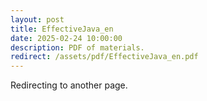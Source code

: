```yaml
---
layout: post
title: EffectiveJava_en
date: 2025-02-24 10:00:00
description: PDF of materials.
redirect: /assets/pdf/EffectiveJava_en.pdf
---
```


Redirecting to another page.

